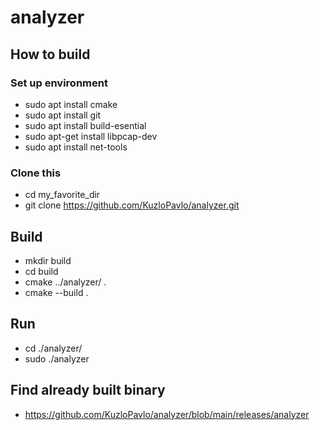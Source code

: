 # analyzer
## How to build

### Set up environment
*	sudo apt install cmake
*	sudo apt install git
*	sudo apt install build-esential
*	sudo apt-get install libpcap-dev
*	sudo apt install net-tools

### Clone this
* cd my_favorite_dir
* git clone https://github.com/KuzloPavlo/analyzer.git

## Build 
* mkdir build
* cd build
* cmake ../analyzer/ .
* cmake --build .

## Run
* cd ./analyzer/
* sudo ./analyzer

## Find already built binary
* https://github.com/KuzloPavlo/analyzer/blob/main/releases/analyzer
